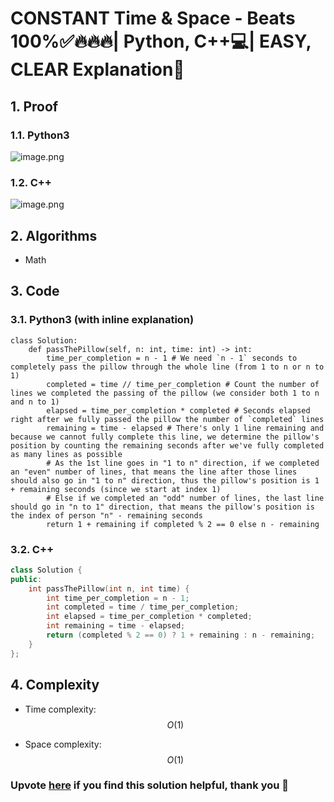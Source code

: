 # CONSTANT Time & Space - Beats 100%✅🔥🔥🔥| Python, C++💻| EASY, CLEAR Explanation📗

## 1. Proof

### 1.1. Python3
![image.png](https://assets.leetcode.com/users/images/30292bfd-6362-4ee4-bc9c-a4ebab88efd6_1720272378.9723282.png)

### 1.2. C++
![image.png](https://assets.leetcode.com/users/images/149ea010-7c85-4862-b9f2-c3dd63175048_1720272354.8388662.png)

## 2. Algorithms

* Math

## 3. Code

### 3.1. Python3 (with inline explanation)
```python3 []
class Solution:
    def passThePillow(self, n: int, time: int) -> int:
        time_per_completion = n - 1 # We need `n - 1` seconds to completely pass the pillow through the whole line (from 1 to n or n to 1)
        completed = time // time_per_completion # Count the number of lines we completed the passing of the pillow (we consider both 1 to n and n to 1)
        elapsed = time_per_completion * completed # Seconds elapsed right after we fully passed the pillow the number of `completed` lines
        remaining = time - elapsed # There's only 1 line remaining and because we cannot fully complete this line, we determine the pillow's position by counting the remaining seconds after we've fully completed as many lines as possible
        # As the 1st line goes in "1 to n" direction, if we completed an "even" number of lines, that means the line after those lines should also go in "1 to n" direction, thus the pillow's position is 1 + remaining seconds (since we start at index 1)
        # Else if we completed an "odd" number of lines, the last line should go in "n to 1" direction, that means the pillow's position is the index of person "n" - remaining seconds
        return 1 + remaining if completed % 2 == 0 else n - remaining
```

### 3.2. C++
```cpp []
class Solution {
public:
    int passThePillow(int n, int time) {
        int time_per_completion = n - 1;
        int completed = time / time_per_completion;
        int elapsed = time_per_completion * completed;
        int remaining = time - elapsed;
        return (completed % 2 == 0) ? 1 + remaining : n - remaining;
    }
};
```

## 4. Complexity

- Time complexity: $$O(1)$$

- Space complexity: $$O(1)$$

### Upvote [here](https://leetcode.com/problems/pass-the-pillow/solutions/5428102/constant-time-space-beats-100-python-c-easy-clear-explanation) if you find this solution helpful, thank you 🤍
